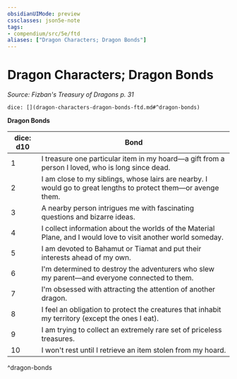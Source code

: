 ```yaml
---
obsidianUIMode: preview
cssclasses: json5e-note
tags:
- compendium/src/5e/ftd
aliases: ["Dragon Characters; Dragon Bonds"]
---
```

# Dragon Characters; Dragon Bonds
*Source: Fizban's Treasury of Dragons p. 31* 

`dice: [](dragon-characters-dragon-bonds-ftd.md#^dragon-bonds)`

**Dragon Bonds**

| dice: d10 | Bond |
|-----------|------|
| 1 | I treasure one particular item in my hoard—a gift from a person I loved, who is long since dead. |
| 2 | I am close to my siblings, whose lairs are nearby. I would go to great lengths to protect them—or avenge them. |
| 3 | A nearby person intrigues me with fascinating questions and bizarre ideas. |
| 4 | I collect information about the worlds of the Material Plane, and I would love to visit another world someday. |
| 5 | I am devoted to Bahamut or Tiamat and put their interests ahead of my own. |
| 6 | I'm determined to destroy the adventurers who slew my parent—and everyone connected to them. |
| 7 | I'm obsessed with attracting the attention of another dragon. |
| 8 | I feel an obligation to protect the creatures that inhabit my territory (except the ones I eat). |
| 9 | I am trying to collect an extremely rare set of priceless treasures. |
| 10 | I won't rest until I retrieve an item stolen from my hoard. |
^dragon-bonds
